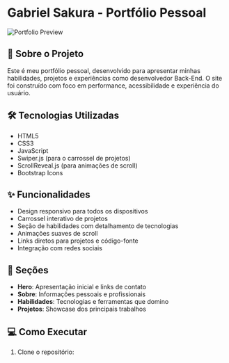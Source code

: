 # Gabriel Sakura - Portfólio Pessoal

![Portfolio Preview](./img/preview.png)

## 🚀 Sobre o Projeto

Este é meu portfólio pessoal, desenvolvido para apresentar minhas habilidades, projetos e experiências como desenvolvedor Back-End. O site foi construído com foco em performance, acessibilidade e experiência do usuário.

## 🛠️ Tecnologias Utilizadas

- HTML5
- CSS3
- JavaScript
- Swiper.js (para o carrossel de projetos)
- ScrollReveal.js (para animações de scroll)
- Bootstrap Icons

## ✨ Funcionalidades

- Design responsivo para todos os dispositivos
- Carrossel interativo de projetos
- Seção de habilidades com detalhamento de tecnologias
- Animações suaves de scroll
- Links diretos para projetos e código-fonte
- Integração com redes sociais

## 🎯 Seções

- **Hero**: Apresentação inicial e links de contato
- **Sobre**: Informações pessoais e profissionais
- **Habilidades**: Tecnologias e ferramentas que domino
- **Projetos**: Showcase dos principais trabalhos

## 💻 Como Executar

1. Clone o repositório:

